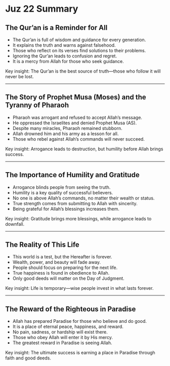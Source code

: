 # Juz 22 Summary

## The Qur’an is a Reminder for All

- The Qur’an is full of wisdom and guidance for every generation.
- It explains the truth and warns against falsehood.
- Those who reflect on its verses find solutions to their problems.
- Ignoring the Qur’an leads to confusion and regret.
- It is a mercy from Allah for those who seek guidance.

Key insight: The Qur’an is the best source of truth—those who follow it will never be lost.

---

## The Story of Prophet Musa (Moses) and the Tyranny of Pharaoh

- Pharaoh was arrogant and refused to accept Allah’s message.
- He oppressed the Israelites and denied Prophet Musa (AS).
- Despite many miracles, Pharaoh remained stubborn.
- Allah drowned him and his army as a lesson for all.
- Those who rebel against Allah’s commands will never succeed.

Key insight: Arrogance leads to destruction, but humility before Allah brings success.

---

## The Importance of Humility and Gratitude

- Arrogance blinds people from seeing the truth.
- Humility is a key quality of successful believers.
- No one is above Allah’s commands, no matter their wealth or status.
- True strength comes from submitting to Allah with sincerity.
- Being grateful for Allah’s blessings increases them.

Key insight: Gratitude brings more blessings, while arrogance leads to downfall.

---

## The Reality of This Life

- This world is a test, but the Hereafter is forever.
- Wealth, power, and beauty will fade away.
- People should focus on preparing for the next life.
- True happiness is found in obedience to Allah.
- Only good deeds will matter on the Day of Judgment.

Key insight: Life is temporary—wise people invest in what lasts forever.

---

## The Reward of the Righteous in Paradise

- Allah has prepared Paradise for those who believe and do good.
- It is a place of eternal peace, happiness, and reward.
- No pain, sadness, or hardship will exist there.
- Those who obey Allah will enter it by His mercy.
- The greatest reward in Paradise is seeing Allah.

Key insight: The ultimate success is earning a place in Paradise through faith and good deeds.
